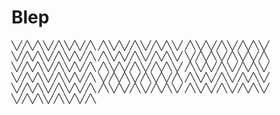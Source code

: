 # Blep

╲╱╱╲╱╲╲╱╱╲╲╱╲╱╱╲
╱╲╲╱╲╱╱╲╲╱╱╲╱╲╲╱
╱╲╲╱╲╱╱╲╲╱╱╲╱╲╲╱
╲╱╱╲╱╲╲╱╱╲╲╱╲╱╱╲
╱╲╲╱╲╱╱╲╲╱╱╲╱╲╲╱
╲╱╱╲╱╲╲╱╱╲╲╱╲╱╱╲
╲╱╱╲╱╲╲╱╱╲╲╱╲╱╱╲
╱╲╲╱╲╱╱╲╲╱╱╲╱╲╲╱
╱╲╲╱╲╱╱╲╲╱╱╲╱╲╲╱
╲╱╱╲╱╲╲╱╱╲╲╱╲╱╱╲
╲╱╱╲╱╲╲╱╱╲╲╱╲╱╱╲
╱╲╲╱╲╱╱╲╲╱╱╲╱╲╲╱
╲╱╱╲╱╲╲╱╱╲╲╱╲╱╱╲
╱╲╲╱╲╱╱╲╲╱╱╲╱╲╲╱
╱╲╲╱╲╱╱╲╲╱╱╲╱╲╲╱
╲╱╱╲╱╲╲╱╱╲╲╱╲╱╱╲
